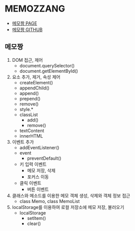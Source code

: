 # MEMOZZANG

-   [메모짱 PAGE](httpsungheung.github.iomemozzang)
-   [메모짱 GITHUB](https://github.com/UngHeung/memozzang)

## 메모짱

1. DOM 접근, 제어
    - document.querySelector()
    - document.getElementById()
2. 요소 추가, 제거, 속성 제어
    - createElement()
    - appendChild()
    - append()
    - prepend()
    - remove()
    - style.\*
    - classList
        - add()
        - remove()
    - textContent
    - innerHTML
3. 이벤트 추가
    - addEventListener()
    - event
        - preventDefault()
    - 키 입력 이벤트
        - 메모 저장, 삭제
        - 포커스 이동
    - 클릭 이벤트
        - 버튼 이벤트
4. 클래스와 메소드를 이용한 메모 객체 생성, 삭제와 객체 정보 접근
    - class Memo, class MemoList
5. localStorage를 이용하여 로컬 저장소에 메모 저장, 불러오기
    - localStorage
        - setItem()
        - clear()
